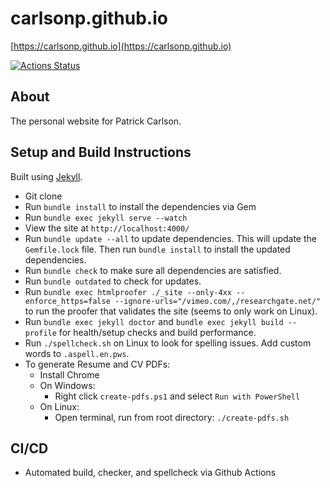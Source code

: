 # carlsonp.github.io

[https://carlsonp.github.io](https://carlsonp.github.io)

[![Actions Status](https://github.com/carlsonp/carlsonp.github.io/workflows/github-actions/badge.svg)](https://github.com/carlsonp/carlsonp.github.io/actions)

## About

The personal website for Patrick Carlson.

## Setup and Build Instructions

Built using [Jekyll](https://jekyllrb.com/).

* Git clone
* Run `bundle install` to install the dependencies via Gem
* Run `bundle exec jekyll serve --watch`
* View the site at `http://localhost:4000/`
* Run `bundle update --all` to update dependencies.  This will update the `Gemfile.lock` file.  Then run `bundle install` to install the updated dependencies.
* Run `bundle check` to make sure all dependencies are satisfied.
* Run `bundle outdated` to check for updates.
* Run `bundle exec htmlproofer ./_site --only-4xx --enforce_https=false --ignore-urls="/vimeo.com/,/researchgate.net/"` to run the proofer that validates the site (seems to only work on Linux).
* Run `bundle exec jekyll doctor` and `bundle exec jekyll build --profile` for health/setup checks and build performance.
* Run `./spellcheck.sh` on Linux to look for spelling issues.  Add custom words to `.aspell.en.pws`.
* To generate Resume and CV PDFs:
  * Install Chrome
  * On Windows:
    * Right click `create-pdfs.ps1` and select `Run with PowerShell`
  * On Linux:
    * Open terminal, run from root directory: `./create-pdfs.sh`

## CI/CD

* Automated build, checker, and spellcheck via Github Actions
